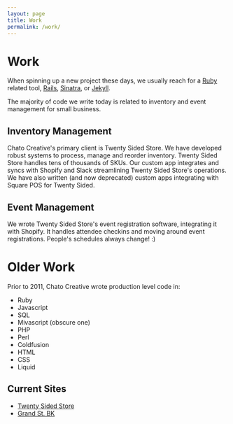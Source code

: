 ```yaml
---
layout: page
title: Work
permalink: /work/
---
```


# Work

When spinning up a new project these days, we usually reach for a [Ruby](https://www.ruby-lang.org/) related tool, [Rails](https://rubyonrails.org/), [Sinatra](http://sinatrarb.com/), or [Jekyll](https://jekyllrb.com/).

The majority of code we write today is related to inventory and event management for small business.

## Inventory Management
Chato Creative's primary client is Twenty Sided Store. We have developed robust systems to process, manage and reorder inventory. Twenty Sided Store handles tens of thousands of SKUs. Our custom app integrates and syncs with Shopify and Slack streamlining Twenty Sided Store's operations. We have also written (and now deprecated) custom apps integrating with Square POS for Twenty Sided.

## Event Management
We wrote Twenty Sided Store's event registration software, integrating it with Shopify. It handles attendee checkins and moving around event registrations. People's schedules always change! :)

# Older Work

Prior to 2011, Chato Creative wrote production level code in:

* Ruby
* Javascript
* SQL
* Mivascript (obscure one)
* PHP
* Perl
* Coldfusion
* HTML
* CSS
* Liquid

## Current Sites

* [Twenty Sided Store](https://twentysidedstore.com/)
* [Grand St. BK](https://grandstbk.com/)
<!-- * RocketGo.al -->